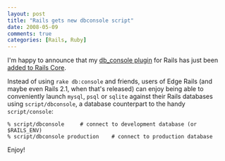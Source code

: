 ```yaml
---
layout: post
title: "Rails gets new dbconsole script"
date: 2008-05-09
comments: true
categories: [Rails, Ruby]
---
```


I'm happy to announce that my
[db_console plugin](http://www.sanityinc.com/articles/rails-db-console)
for Rails has just been
[added to Rails Core](http://github.com/rails/rails/commit/2561732a08ae97fa44706a8eca4db147c4a7c286).

<!-- more -->

Instead of using `rake db:console` and friends, users of
Edge Rails (and maybe even Rails 2.1, when that's released) can enjoy
being able to conveniently launch `mysql`, `psql` or `sqlite` against
their Rails databases using `script/dbconsole`, a database
counterpart to the handy `script/console`:

```
% script/dbconsole     # connect to development database (or $RAILS_ENV)
% script/dbconsole production    # connect to production database
```

Enjoy!
